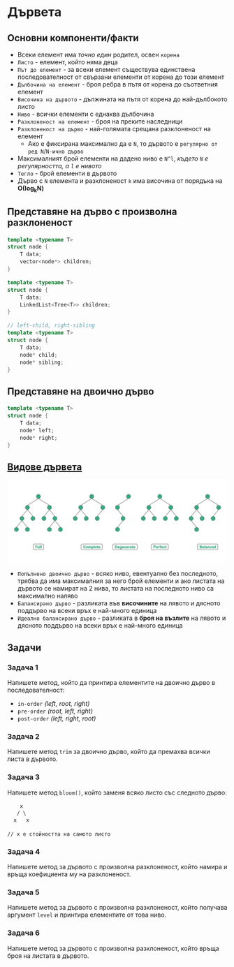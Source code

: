 # Дървeта
## Основни компоненти/факти
- Всеки елемент има *точно един* родител, освен `корена`
- `Листо` - елемент, който няма деца
- `Път до елемент` - за всеки елемент съществува единствена последователност от свързани елементи от корена до този елемент
- `Дълбочина на елемент` - броя ребра в пътя от корена до съответния елемент
- `Височина на дървото` - дължината на пътя от корена до най-дълбокото листо
- `Ниво` - всички елементи с еднаква дълбочина
- `Разклоненост на елемент` - броя на преките наследници
- `Разклоненост на дърво` - най-голямата срещана разклоненост на елемент
    - Ако е фиксирана максимално да е `N`, то дървото е `регулярно от ред N`/`N-ично дърво`
- Максималният брой елементи на дадено ниво е `N^l`, *където `N` е регулярността, а `l` е нивото*
- `Тегло` - брой елементи в дървото
- Дърво с `N` елемента и разклоненост `k` има височина от порядъка на **О(log<sub>k</sub>N)**

## Представяне на дърво с произволна разклоненост
```c++
template <typename T>
struct node {
    T data;
    vector<node*> children;
}
```
```c++
template <typename T>
struct node {
    T data;
    LinkedList<Tree<T>> children;
}
```
```c++
// left-child, right-sibling
template <typename T>
struct node {
    T data;
    node* child;
    node* sibling;
}
```

## Представяне на двоично дърво
```c++
template <typename T>
struct node {
    T data;
    node* left;
    node* right;
}
```



## [Видове дървета](https://towardsdatascience.com/5-types-of-binary-tree-with-cool-illustrations-9b335c430254)
![tree-types](tree-types.webp)
- `Попълнено двоично дърво` - всяко ниво, евентуално без последното, трябва да има максималния за него брой елементи и ако листата на дървото се намират на 2 нива, то листата на последното ниво са максимално наляво
- `Балансирано дърво` - разликата във **височините** на лявото и дясното поддърво на всеки връх е най-много единица
- `Идеално балансирано дърво` - разликата в **броя на възлите** на лявото и дясното поддърво на всеки връх е най-много единица

## Задачи
### Задачa 1
Напишете метод, който да принтира елементите на двоично дърво в последователност:
- `in-order` *(left, root, right)*
- `pre-order` *(root, left, right)*
- `post-order` *(left, right, root)*

### Задачa 2
Напишете метод `trim` за двоично дърво, който да премахва всички листа в дървото.

### Задачa 3
Напишете метод `bloom()`, който заменя всяко листо със следното дърво:
```
    x
   / \
  x   x

// x е стойността на самото листо
```

### Задачa 4
Напишете метод за дървото с произволна разклоненост, който намира и връща коефициента му на разклоненост.

### Задачa 5
Напишете метод за дървото с произволна разклоненост, който получава аргумент `level` и принтира елементите от това ниво.

### Задачa 6
Напишете метод за дървото с произволна разклоненост, който връща броя на листата в дървото.

